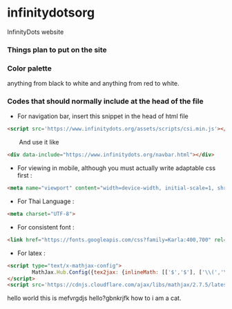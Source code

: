 # infinitydotsorg
InfinityDots website


### Things plan to put on the site


### Color palette 
anything from black to white and anything from red to white.


### Codes that should normally include at the head of the file

* For navigation bar, insert this snippet in the head of html file

~~~~html
<script src='https://www.infinitydots.org/assets/scripts/csi.min.js'></script>
~~~~

&nbsp;&nbsp;&nbsp;&nbsp;&nbsp;&nbsp; And use it like
~~~~html
<div data-include="https://www.infinitydots.org/navbar.html"></div>
~~~~

* For viewing in mobile, although you must actually write adaptable css first :  
~~~~html
<meta name="viewport" content="width=device-width, initial-scale=1, shrink-to-fit=no">
~~~~

* For Thai Language :  
~~~~html
<meta charset="UTF-8">
~~~~

* For consistent font :  
~~~~html
<link href="https://fonts.googleapis.com/css?family=Karla:400,700" rel="stylesheet">
~~~~

* For latex :  
~~~~html
<script type="text/x-mathjax-config">
  		MathJax.Hub.Config({tex2jax: {inlineMath: [['$','$'], ['\\(','\\)']]}});
</script>
<script src='https://cdnjs.cloudflare.com/ajax/libs/mathjax/2.7.5/latest.js?config=TeX-MML-AM_CHTML' async></script>
~~~~
hello world
this is mefvrgdjs
hello?gbnkrjfk
how to 
i am a cat.